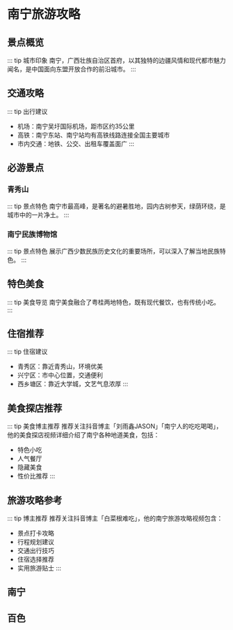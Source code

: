 # 南宁旅游攻略

## 景点概览
::: tip 城市印象
南宁，广西壮族自治区首府，以其独特的边疆风情和现代都市魅力闻名，是中国面向东盟开放合作的前沿城市。
:::

## 交通攻略
::: tip 出行建议
- 机场：南宁吴圩国际机场，距市区约35公里
- 高铁：南宁东站、南宁站均有高铁线路连接全国主要城市
- 市内交通：地铁、公交、出租车覆盖面广
:::

## 必游景点

### 青秀山
::: tip 景点特色
南宁市最高峰，是著名的避暑胜地，园内古树参天，绿荫环绕，是城市中的一片净土。
:::

### 南宁民族博物馆
::: tip 景点特色
展示广西少数民族历史文化的重要场所，可以深入了解当地民族特色。
:::

## 特色美食
::: tip 美食导览
南宁美食融合了粤桂两地特色，既有现代餐饮，也有传统小吃。
:::

## 住宿推荐
::: tip 住宿建议
- 青秀区：靠近青秀山，环境优美
- 兴宁区：市中心位置，交通便利
- 西乡塘区：靠近大学城，文艺气息浓厚
:::

## 美食探店推荐

::: tip 美食博主推荐
推荐关注抖音博主「刘雨鑫JASON」「南宁人的吃吃喝喝」，他的美食探店视频详细介绍了南宁各种地道美食，包括：
- 特色小吃
- 人气餐厅
- 隐藏美食
- 性价比推荐
:::



## 旅游攻略参考

::: tip 博主推荐
推荐关注抖音博主「白菜根难吃」，他的南宁旅游攻略视频包含：
- 景点打卡攻略
- 行程规划建议
- 交通出行技巧
- 住宿选择推荐
- 实用旅游贴士
:::



## 南宁

## 百色